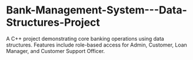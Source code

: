 # Bank-Management-System---Data-Structures-Project
A C++ project demonstrating core banking operations using data structures. Features include role-based access for Admin, Customer, Loan Manager, and Customer Support Officer.

